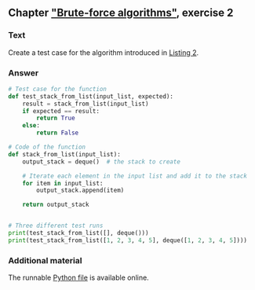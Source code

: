 ## Chapter ["Brute-force algorithms"](https://comp-think.github.io/book/06.pdf), exercise 2

### Text
Create a test case for the algorithm introduced in [Listing 2](https://comp-think.github.io/book/06).

### Answer
```python
# Test case for the function
def test_stack_from_list(input_list, expected):
    result = stack_from_list(input_list)
    if expected == result:
        return True
    else:
        return False

# Code of the function
def stack_from_list(input_list):
    output_stack = deque()  # the stack to create

    # Iterate each element in the input list and add it to the stack
    for item in input_list:
        output_stack.append(item)

    return output_stack


# Three different test runs
print(test_stack_from_list([], deque()))
print(test_stack_from_list([1, 2, 3, 4, 5], deque([1, 2, 3, 4, 5])))
```

### Additional material
The runnable [Python file](exercise-2.py) is available online.

